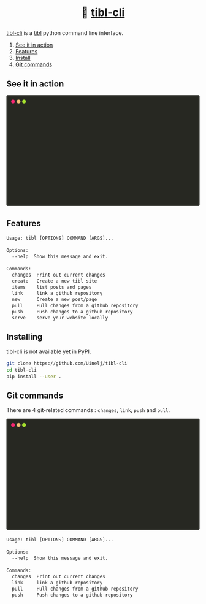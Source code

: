 # <p style="text-align: center;">🗿 [tibl-cli](https://github.com/Uinelj/tibl)</p>

[tibl-cli](https://github.com/Uinelj/tibl-cli) is a [tibl](https://github.com/Uinelj/tibl) python command line interface.

1. [See it in action](#action)
1. [Features](#features)
1. [Install](#install)
1. [Git commands](#git)

## <a name="action"></a>See it in action

<p align="center">
    <img src="data/img/tibl-cli-demo.svg">
</p>

## <a name="features"></a>Features 

```
Usage: tibl [OPTIONS] COMMAND [ARGS]...

Options:
  --help  Show this message and exit.

Commands:
  changes  Print out current changes
  create   Create a new tibl site
  items    list posts and pages
  link     link a github repository
  new      Create a new post/page
  pull     Pull changes from a github repository
  push     Push changes to a github repository
  serve    serve your website locally
```

## <a name="install"></a>Installing

tibl-cli is not available yet in PyPI.

```bash
git clone https://github.com/Uinelj/tibl-cli
cd tibl-cli
pip install --user .
```

## <a name="git"></a>Git commands

There are 4 git-related commands : `changes`, `link`, `push` and `pull`.

<p align="center">
    <img src="data/img/tibl-cli-git.svg">
</p>

```
Usage: tibl [OPTIONS] COMMAND [ARGS]...

Options:
  --help  Show this message and exit.

Commands:
  changes  Print out current changes
  link     link a github repository
  pull     Pull changes from a github repository
  push     Push changes to a github repository
```
